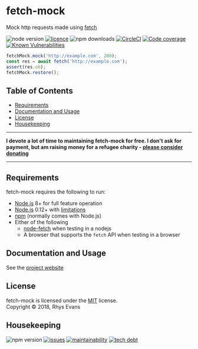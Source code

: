 # fetch-mock
Mock http requests made using [fetch](https://developer.mozilla.org/en-US/docs/Web/API/WindowOrWorkerGlobalScope/fetch)

![node version](https://img.shields.io/node/v/fetch-mock.svg?style=flat-square)
[![licence](https://img.shields.io/npm/l/fetch-mock.svg?style=flat-square)](https://github.com/wheresrhys/fetch-mock/blob/master/LICENSE)
![npm downloads](https://img.shields.io/npm/dm/fetch-mock.svg?style=flat-square)
[![CircleCI](https://img.shields.io/circleci/project/github/wheresrhys/fetch-mock.svg?style=flat-square)](https://circleci.com/gh/wheresrhys/workflows/fetch-mock)
[![Code coverage](https://img.shields.io/coveralls/github/wheresrhys/fetch-mock.svg?style=flat-square)](https://coveralls.io/github/wheresrhys/fetch-mock)
[![Known Vulnerabilities](https://snyk.io/test/github/wheresrhys/fetch-mock/badge.svg?targetFile=package.json&style=flat-square)](https://snyk.io/test/github/wheresrhys/fetch-mock?targetFile=package.json)


```js
fetchMock.mock('http://example.com', 200);
const res = await fetch('http://example.com');
assert(res.ok);
fetchMock.restore();
```

## Table of Contents

  * [Requirements](#requirements)
  * [Documentation and Usage](http://www.wheresrhys.co.uk/fetch-mock/)
  * [License](#license)
  * [Housekeeping](#housekeping)

---

**I devote a lot of time to maintaining fetch-mock for free. I don't ask for payment, but am raising money for a refugee charity - <a href="https://www.justgiving.com/fundraising/rhys-evans-walk">please consider donating</a>**

---


## Requirements

fetch-mock requires the following to run:

*	[Node.js](https://nodejs.org/) 8+ for full feature operation
*	[Node.js](https://nodejs.org/) 0.12+ with [limitations](http://www.wheresrhys.co.uk/fetch-mock/installation)
*	[npm](https://www.npmjs.com/package/npm) (normally comes with Node.js)
*	Either of the following
	- [node-fetch](https://www.npmjs.com/package/node-fetch) when testing in a nodejs
	- A browser that supports the `fetch` API when testing in a browser

## Documentation and Usage
See the [project website](http://www.wheresrhys.co.uk/fetch-mock/)


## License
fetch-mock is licensed under the [MIT](https://github.com/wheresrhys/fetch-mock/blob/master/LICENSE) license.  
Copyright © 2018, Rhys Evans


## Housekeeping

![npm version](https://img.shields.io/npm/v/fetch-mock.svg?style=flat-square)
[![issues](https://img.shields.io/codeclimate/issues/wheresrhys/fetch-mock.svg?style=flat-square)](https://codeclimate.com/github/wheresrhys/fetch-mock/maintainability)
[![maintainability](https://img.shields.io/codeclimate/maintainability/wheresrhys/fetch-mock.svg?style=flat-square)](https://codeclimate.com/github/wheresrhys/fetch-mock/maintainability)
[![tech debt](https://img.shields.io/codeclimate/tech-debt/wheresrhys/fetch-mock.svg?style=flat-square)](https://codeclimate.com/github/wheresrhys/fetch-mock/maintainability)
